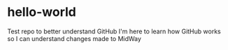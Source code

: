 # hello-world
Test repo to better understand GitHub
I'm here to learn how GitHub works so I can understand changes made to MidWay
